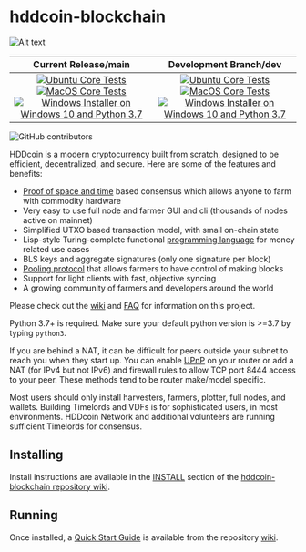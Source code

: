 # hddcoin-blockchain

![Alt text](https://www.hddcoin.net/img/hddcoin_logo.svg)

| Current Release/main | Development Branch/dev |
|         :---:          |          :---:         |
| [![Ubuntu Core Tests](https://github.com/HDDcoin-Network/hddcoin-blockchain/actions/workflows/build-test-ubuntu-core.yml/badge.svg)](https://github.com/HDDcoin-Network/hddcoin-blockchain/actions/workflows/build-test-ubuntu-core.yml) [![MacOS Core Tests](https://github.com/HDDcoin-Network/hddcoin-blockchain/actions/workflows/build-test-macos-core.yml/badge.svg)](https://github.com/HDDcoin-Network/hddcoin-blockchain/actions/workflows/build-test-macos-core.yml) [![Windows Installer on Windows 10 and Python 3.7](https://github.com/HDDcoin-Network/hddcoin-blockchain/actions/workflows/build-windows-installer.yml/badge.svg)](https://github.com/HDDcoin-Network/hddcoin-blockchain/actions/workflows/build-windows-installer.yml)  |  [![Ubuntu Core Tests](https://github.com/HDDcoin-Network/hddcoin-blockchain/actions/workflows/build-test-ubuntu-core.yml/badge.svg?branch=dev)](https://github.com/HDDcoin-Network/hddcoin-blockchain/actions/workflows/build-test-ubuntu-core.yml) [![MacOS Core Tests](https://github.com/HDDcoin-Network/hddcoin-blockchain/actions/workflows/build-test-macos-core.yml/badge.svg?branch=dev)](https://github.com/HDDcoin-Network/hddcoin-blockchain/actions/workflows/build-test-macos-core.yml) [![Windows Installer on Windows 10 and Python 3.7](https://github.com/HDDcoin-Network/hddcoin-blockchain/actions/workflows/build-windows-installer.yml/badge.svg?branch=dev)](https://github.com/HDDcoin-Network/hddcoin-blockchain/actions/workflows/build-windows-installer.yml) |

![GitHub contributors](https://img.shields.io/github/contributors/HDDcoin-Network/hddcoin-blockchain?logo=GitHub)

HDDcoin is a modern cryptocurrency built from scratch, designed to be efficient, decentralized, and secure. Here are some of the features and benefits:
* [Proof of space and time](https://docs.google.com/document/d/1tmRIb7lgi4QfKkNaxuKOBHRmwbVlGL4f7EsBDr_5xZE/edit) based consensus which allows anyone to farm with commodity hardware
* Very easy to use full node and farmer GUI and cli (thousands of nodes active on mainnet)
* Simplified UTXO based transaction model, with small on-chain state
* Lisp-style Turing-complete functional [programming language](https://hddcoinlisp.com/) for money related use cases
* BLS keys and aggregate signatures (only one signature per block)
* [Pooling protocol](https://github.com/HDDcoin-Network/hddcoin-blockchain/wiki/Pooling-User-Guide) that allows farmers to have control of making blocks
* Support for light clients with fast, objective syncing
* A growing community of farmers and developers around the world

Please check out the [wiki](https://github.com/HDDcoin-Network/hddcoin-blockchain/wiki)
and [FAQ](https://github.com/HDDcoin-Network/hddcoin-blockchain/wiki/FAQ) for
information on this project.

Python 3.7+ is required. Make sure your default python version is >=3.7
by typing `python3`.

If you are behind a NAT, it can be difficult for peers outside your subnet to
reach you when they start up. You can enable
[UPnP](https://www.homenethowto.com/ports-and-nat/upnp-automatic-port-forward/)
on your router or add a NAT (for IPv4 but not IPv6) and firewall rules to allow
TCP port 8444 access to your peer.
These methods tend to be router make/model specific.

Most users should only install harvesters, farmers, plotter, full nodes, and wallets.
Building Timelords and VDFs is for sophisticated users, in most environments.
HDDcoin Network and additional volunteers are running sufficient Timelords
for consensus.

## Installing

Install instructions are available in the
[INSTALL](https://github.com/HDDcoin-Network/hddcoin-blockchain/wiki/INSTALL)
section of the
[hddcoin-blockchain repository wiki](https://github.com/HDDcoin-Network/hddcoin-blockchain/wiki).

## Running

Once installed, a
[Quick Start Guide](https://github.com/HDDcoin-Network/hddcoin-blockchain/wiki/Quick-Start-Guide)
is available from the repository
[wiki](https://github.com/HDDcoin-Network/hddcoin-blockchain/wiki).
